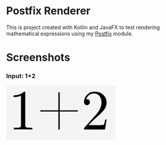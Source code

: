 # Postfix Renderer
This is project created with Kotlin and JavaFX to test rendering mathematical expressions using my [Postfix](https://github.com/kieferlam/postfix) module.

# Screenshots

### Input: 1+2
![Rendered Version Of Input](https://github.com/kieferlam/postfixrenderer/raw/master/rsc/readme/1+2.png)